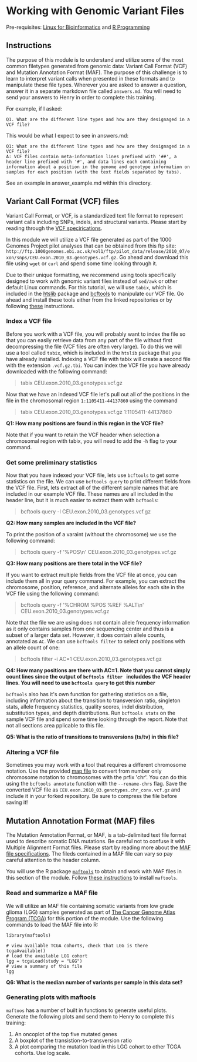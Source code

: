 # Working with Genomic Variant Files

Pre-requisites: [Linux for Bioinformatics](https://github.com/Bioinformatics-Research-Network/skill-assessments/tree/main/Linux%20for%20Bioinformatics) and 
[R Programming](https://github.com/Bioinformatics-Research-Network/skill-assessments/tree/main/R%20Programming)
## Instructions

The purpose of this module is to understand and utilize some of the most common filetypes generated from genomic data: Variant Call Format (VCF) and Mutation Annotation Format (MAF). The purpose of this challenge is to learn to interpret variant calls when presented in these formats and to manipulate these file types. Wherever you are asked to answer a question, answer it in a separate markdown file called `answers.md`. You will need to send your answers to Henry in order to complete this training.

For example, if I asked:

    Q1. What are the different line types and how are they designaged in a VCF file?

This would be what I expect to see in answers.md:

    Q1: What are the different line types and how are they designaged in a VCF file?
    A: VCF files contain meta-information lines prefixed with '##', a header line prefixed with '#', and data lines each containing information about a position in the genome and genotype information on samples for each position (with the text fields separated by tabs).

See an example in answer_example.md within this directory.


## Variant Call Format (VCF) files

Variant Call Format, or VCF, is a standardized text file format to represent variant calls including SNPs, indels, and structural variants. Please start by reading through the [VCF specirications](https://github.com/samtools/hts-specs/blob/master/VCFv4.3.pdf).

In this module we will utilize a VCF file generated as part of the 1000 Genomes Project pilot analyses that can be obtained from this ftp site: `http://ftp.1000genomes.ebi.ac.uk/vol1/ftp/pilot_data/release/2010_07/exon/snps/CEU.exon.2010_03.genotypes.vcf.gz`. Go ahead and download this file using `wget` or `curl` and spend some time looking through it.

Due to their unique formatting, we recommend using tools specifically designed to work with genomic variant files instead of `sed/awk` or other default Linux commands. For this tutorial, we will use `tabix`, which is included in the [htslib](https://github.com/samtools/htslib) package and [bcftools](https://github.com/samtools/bcftools) to manipulate our VCF file. Go ahead and install these tools either from the linked repositories or by following [these](http://www.htslib.org/download/) instructions.


### Index a VCF file

Before you work with a VCF file, you will probably want to index the file so that you can easily retrieve data from any part of the file without first decompressing the file (VCF files are often very large). To do this we will use a tool called `tabix`, which is included in the `htslib` package that you have already installed. Indexing a VCF file with tabix will create a second file with the extension `.vcf.gz.tbi`. You can index the VCF file you have already downloaded with the following command:
>tabix CEU.exon.2010_03.genotypes.vcf.gz

Now that we have an indexed VCF file let's pull out all of the positions in the file in the chromosomal region `1:1105411-44137860` using the command
>tabix CEU.exon.2010_03.genotypes.vcf.gz 1:1105411-44137860

**Q1: How many positions are found in this region in the VCF file?**

Note that if you want to retain the VCF header when selection a chromosomal region with tabix, you will need to add the `-h` flag to your command.


### Get some preliminary statistics

Now that you have indexed your VCF file, lets use `bcftools` to get some statistics on the file. We can use `bcftools query` to print different fields from the VCF file. First, lets extract all of the different sample names that are included in our example VCF file. These names are all included in the header line, but it is much easier to extract them with `bcftools`:
>bcftools query -l CEU.exon.2010_03.genotypes.vcf.gz 

**Q2: How many samples are included in the VCF file?**


To print the position of a varaint (without the chromosome) we use the following command:
>bcftools query -f '%POS\n' CEU.exon.2010_03.genotypes.vcf.gz

**Q3: How many positions are there total in the VCF file?**


If you want to extract multiple fields from the VCF file at once, you can include them all in your query command. For example, you can extract the chromosome, position, reference, and alternate alleles for each site in the VCF file using the following command:
>bcftools query -f '%CHROM %POS %REF %ALT\n' CEU.exon.2010_03.genotypes.vcf.gz

Note that the file we are using does not contain allele frequency information as it only contains samples from one sequencing center and thus is a subset of a larger data set. However, it does contain allele counts, annotated as `AC`. We can use `bcftools filter` to select only positions with an allele count of one:
>bcftools filter -i AC=1 CEU.exon.2010_03.genotypes.vcf.gz 

**Q4: How many positions are there with AC=1. Note that you cannot simply count lines since the output of `bcftools filter ` includdes the VCF header lines. You will need to use `bcftools query` to get this number**

`bcftools` also has it's own function for gathering statistics on a file, including information about the transition to transversion ratio, singleton stats, allele frequency statistics, quality scores, indel distribution, substitution types, and depth distributions. Run `bcftools stats` on the sample VCF file and spend some time looking through the report. Note that not all sections area pplicable to this file.

**Q5: What is the ratio of transitions to transversions (ts/tv) in this file?**


### Altering a VCF file
Sometimes you may work with a tool that requires a different chromosome notation. Use the provided [map file](chr_name_conv.txt) to convert from number only chromosome notation to chromosomes with the prfix 'chr'. You can do this using the `bcftools annotate` function with the `--rename-chrs` flag. Save the converted VCF file as `CEU.exon.2010_03.genotypes.chr_conv.vcf.gz` and include it in your forked repository. Be sure to compress the file before saving it!



## Mutation Annotation Format (MAF) files
The Mutation Annotation Format, or MAF, is a tab-delimited text file format used to describe somatic DNA mutations. Be careful not to confuse it with Multiple Alignment Format files. Please start by reading more about the [MAF file specifications](https://docs.gdc.cancer.gov/Data/File_Formats/MAF_Format/). The fileds contained in a MAF file can vary so pay careful attention to the header column.

You will use the R package [`maftools`](https://bioconductor.org/packages/release/bioc/vignettes/maftools/inst/doc/maftools.html) to obtain and work with MAF files in this section of the module. Follow [these instructions](https://bioconductor.org/packages/release/bioc/vignettes/maftools/inst/doc/maftools.html#4_Installation) to install `maftools`.

### Read and summarize a MAF file
We will utilize an MAF file containing somatic variants from low grade glioma (LGG) samples generated as part of [The Cancer Genome Atlas Program (TCGA)](https://doi.org/10.1016/j.cels.2018.03.002) for this portion of the module. Use the following commands to load the MAF file into R:
```
library(maftools)

# view available TCGA cohorts, check that LGG is there
tcgaAvailable()
# load the available LGG cohort
lgg = tcgaLoad(study = "LGG")
# view a summary of this file
lgg
```

**Q6: What is the median number of variants per sample in this data set?**

### Generating plots with maftools
`maftoos` has a number of built in functions to generate useful plots. Generate the following plots and send them to Henry to complete this training:
1. An oncoplot of the top five mutated genes
2. A boxplot of the transistion-to-transversion ratio
3. A plot comparing the mutation load in this LGG cohort to other TCGA cohorts. Use log scale.
